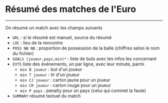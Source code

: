 # Résumé des matches de l'Euro
----------------------------------

On résume un match avec les champs suivants

- `URL` : si le résumé est manuel, source du résumé
- `LOC` : lieu de la rencontre
- `POSS NB NB` : proportion de possession de la balle (chiffres selon le nom du fichier)
- `GOALS (joueur,pays,min)*` : liste de buts avec les infos les concernant
- `EVTS` liste des évènements, un par ligne, avec leur minute, parmi
	- `min B joueur` : but d'un joueur
	- `min T joueur` : tir d'un joueur
	- `min CJ joueur` : carton jaune pour un joueur
	- `min CR joueur` : carton rouge pour un joueur
	- `min P pays` : penalty pour un pays (celui qui commet la faute)
- `SUMMARY` résumé textuel du match
